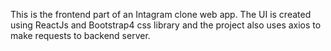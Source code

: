 This is the frontend part of an Intagram clone web app.
The UI is created using ReactJs and Bootstrap4 css library and the project also uses axios to make requests to backend server.
